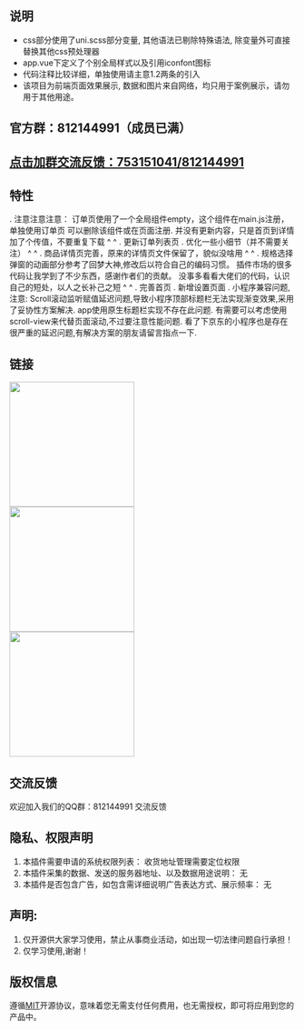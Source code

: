 ## 说明

- css部分使用了uni.scss部分变量, 其他语法已剔除特殊语法, 除变量外可直接替换其他css预处理器
- app.vue下定义了个别全局样式以及引用iconfont图标
- 代码注释比较详细，单独使用请主意1.2两条的引入
- 该项目为前端页面效果展示, 数据和图片来自网络，均只用于案例展示，请勿用于其他用途。

## 官方群：812144991（成员已满）

## [点击加群交流反馈：753151041/812144991](https://qm.qq.com)

## 特性

. 注意注意注意： 订单页使用了一个全局组件empty，这个组件在main.js注册，单独使用订单页 可以删除该组件或在页面注册. 并没有更新内容，只是首页到详情加了个传值，不要重复下载
^ ^
. 更新订单列表页 . 优化一些小细节（并不需要关注）
^ ^
. 商品详情页完善，原来的详情页文件保留了，貌似没啥用
^ ^
. 规格选择弹窗的动画部分参考了回梦大神,修改后以符合自己的编码习惯。 插件市场的很多代码让我学到了不少东西，感谢作者们的贡献。 没事多看看大佬们的代码，认识自己的短处，以人之长补己之短 
^ ^
. 完善首页 . 新增设置页面 . 小程序兼容问题,注意: Scroll滚动监听赋值延迟问题,导致小程序顶部标题栏无法实现渐变效果,采用了妥协性方案解决. app使用原生标题栏实现不存在此问题. 有需要可以考虑使用scroll-view来代替页面滚动,不过要注意性能问题. 看了下京东的小程序也是存在很严重的延迟问题,有解决方案的朋友请留言指点一下.

## 链接

<img src="https://img-cdn-aliyun.dcloud.net.cn/stream/plugin_screens/6c7ae040-487f-11e9-807d-d3c1652a5630_0.jpg?v=1554129494" width="220" height="220" >
<br>
<img src="https://img-cdn-aliyun.dcloud.net.cn/stream/plugin_screens/6c7ae040-487f-11e9-807d-d3c1652a5630_1.jpg?v=1556459433" width="220" height="220" >
<br>
<img src="https://img-cdn-aliyun.dcloud.net.cn/stream/plugin_screens/6c7ae040-487f-11e9-807d-d3c1652a5630_2.jpg?v=1556630147" width="220" height="220" >
<br>

## 交流反馈

欢迎加入我们的QQ群：812144991 交流反馈

## 隐私、权限声明

1. 本插件需要申请的系统权限列表：    收货地址管理需要定位权限
2. 本插件采集的数据、发送的服务器地址、以及数据用途说明：  无
3. 本插件是否包含广告，如包含需详细说明广告表达方式、展示频率：  无

## 声明:

1. 仅开源供大家学习使用，禁止从事商业活动，如出现一切法律问题自行承担！
2. 仅学习使用,谢谢！

## 版权信息

遵循[MIT](https://en.wikipedia.org/wiki/MIT_License)开源协议，意味着您无需支付任何费用，也无需授权，即可将应用到您的产品中。
